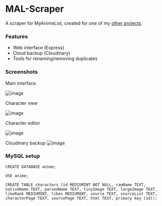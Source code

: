 # MAL-Scraper
A scraper for MyAnimeList, created for one of my [other projects](https://github.com/LiterallyFabian/SaltBot-Gacha). 

### Features
- Web interface (Express)
- Cloud backup (Cloudinary)
- Tools for renaming/removing duplicates

### Screenshots
Main interface

![image](https://user-images.githubusercontent.com/47401343/162632401-c8c76a75-732f-4d88-9da6-a4f78eee89e8.png)

Character view

![image](https://user-images.githubusercontent.com/47401343/162632675-311b9938-f237-4ef1-ace9-52e5d1cf0f2a.png)

Character editor

![image](https://user-images.githubusercontent.com/47401343/162632561-66fca4ee-25d6-4bcc-9cdb-a26ff3459543.png)

Cloudinary backup
![image](https://user-images.githubusercontent.com/47401343/162632693-9f9a050d-d4f4-4302-9da1-0ceacc34c577.png)



### MySQL setup

```
CREATE DATABASE anime;

USE anime;

CREATE TABLE characters (id MEDIUMINT NOT NULL, rawName TEXT, nativeName TEXT, parsedName TEXT, tinyImage TEXT, largeImage TEXT, likeRank MEDIUMINT, likes MEDIUMINT, source TEXT, sourceList TEXT, characterPage TEXT, sourcePage TEXT, html TEXT, primary key (id));
```
